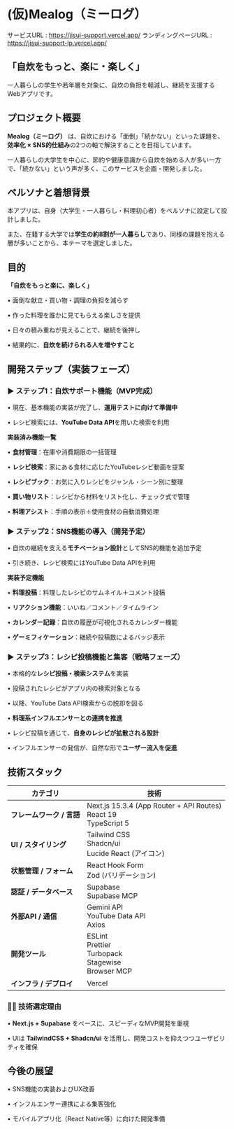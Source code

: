 # (仮)Mealog（ミーログ）
サービスURL : https://jisui-support.vercel.app/
ランディングページURL : https://jisui-support-lp.vercel.app/

## 「自炊をもっと、楽に・楽しく」
一人暮らしの学生や若年層を対象に、自炊の負担を軽減し、継続を支援するWebアプリです。




## プロジェクト概要
**Mealog（ミーログ）** は、自炊における「面倒」「続かない」といった課題を、**効率化 × SNS的仕組み**の2つの軸で解決することを目指しています。

一人暮らしの大学生を中心に、節約や健康意識から自炊を始める人が多い一方で、「続かない」という声が多く、このサービスを企画・開発しました。


## ペルソナと着想背景
本アプリは、自身（大学生・一人暮らし・料理初心者）をペルソナに設定して設計しました。

また、在籍する大学では**学生の約8割が一人暮らし**であり、同様の課題を抱える層が多いことから、本テーマを選定しました。

## 目的

**「自炊をもっと楽に、楽しく」**

  • 面倒な献立・買い物・調理の負担を減らす
  
  • 作った料理を誰かに見てもらえる楽しさを提供
  
  • 日々の積み重ねが見えることで、継続を後押し
  
  • 結果的に、**自炊を続けられる人を増やすこと**


## 開発ステップ（実装フェーズ）

### ▶ ステップ1：自炊サポート機能（MVP完成）

  • 現在、基本機能の実装が完了し、**運用テストに向けて準備中**
  
  • レシピ検索には、**YouTube Data API**を用いた検索を利用

**実装済み機能一覧**

  • **食材管理**：在庫や消費期限の一括管理
  
  • **レシピ検索**：家にある食材に応じたYouTubeレシピ動画を提案
  
  • **レシピブック**：お気に入りレシピをジャンル・シーン別に整理
  
  • **買い物リスト**：レシピから材料をリスト化し、チェック式で管理
  
  • **料理アシスト**：手順の表示＋使用食材の自動消費処理

### ▶ ステップ2：SNS機能の導入（開発予定）

  • 自炊の継続を支える**モチベーション設計**としてSNS的機能を追加予定
  
  • 引き続き、レシピ検索にはYouTube Data APIを利用

  
**実装予定機能**

  • **料理投稿**：料理したレシピのサムネイル＋コメント投稿
  
  • **リアクション機能**：いいね／コメント／タイムライン
  
  • **カレンダー記録**：自炊の履歴が可視化されるカレンダー機能
  
  • **ゲーミフィケーション**：継続や投稿数によるバッジ表示

### ▶ ステップ3：レシピ投稿機能と集客（戦略フェーズ）

  • 本格的な**レシピ投稿・検索システム**を実装
  
  • 投稿されたレシピがアプリ内の検索対象となる
  
  • 以降、YouTube Data API検索からの脱却を図る
  
  • **料理系インフルエンサーとの連携を推進**
  
  • レシピ投稿を通じて、**自身のレシピが拡散される設計**
  
  • インフルエンサーの発信が、自然な形で**ユーザー流入を促進**

## 技術スタック

| カテゴリ             | 技術                                                                   |
| ---------------- | -------------------------------------------------------------------- |
| **フレームワーク / 言語** | Next.js 15.3.4 (App Router + API Routes)<br>React 19<br>TypeScript 5 |
| **UI / スタイリング**  | Tailwind CSS<br>Shadcn/ui<br>Lucide React (アイコン)                     |
| **状態管理 / フォーム**  | React Hook Form<br>Zod (バリデーション)                                     |
| **認証 / データベース**  | Supabase<br>Supabase MCP                                             |
| **外部API / 通信**   | Gemini API<br>YouTube Data API<br>Axios                              |
| **開発ツール**        | ESLint<br>Prettier<br>Turbopack<br>Stagewise<br>Browser MCP          |
| **インフラ / デプロイ**  | Vercel                                                               |

### 🧑‍💻 技術選定理由 

• **Next.js + Supabase** をベースに、スピーディなMVP開発を重視

• UIは **TailwindCSS + Shadcn/ui** を活用し、開発コストを抑えつつユーザビリティを確保

## 今後の展望

• SNS機能の実装およびUX改善

• インフルエンサー連携による集客強化

• モバイルアプリ化（React Native等）に向けた開発準備
